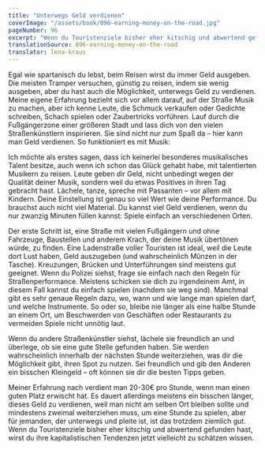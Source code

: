 ```yaml
---
title: "Unterwegs Geld verdienen"
coverImage: "/assets/book/096-earning-money-on-the-road.jpg"
pageNumber: 96
excerpt: "Wenn du Touristenziele bisher eher kitschig und abwertend gefunden hast, wirst du ihre kapitalistischen Tendenzen jetzt vielleicht zu schätzen wissen."
translationSource: 096-earning-money-on-the-road
translator: lena-kraus
---
```


Egal wie spartanisch du lebst, beim Reisen wirst du immer Geld ausgeben. Die meisten Tramper versuchen, günstig zu reisen, indem sie wenig ausgeben, aber du hast auch die Möglichkeit, unterwegs Geld zu verdienen. Meine eigene Erfahrung bezieht sich vor allem darauf, auf der Straße Musik zu machen, aber ich kenne Leute, die Schmuck verkaufen oder Gedichte schreiben, Schach spielen oder Zaubertricks vorführen. Lauf durch die Fußgängerzone einer größeren Stadt und lass dich von den vielen Straßenkünstlern inspirieren. Sie sind nicht nur zum Spaß da – hier kann man Geld verdienen. So funktioniert es mit Musik:

Ich möchte als erstes sagen, dass ich keinerlei besonderes musikalisches Talent besitze, auch wenn ich schon das Glück gehabt habe, mit talentierten Musikern zu reisen. Leute geben dir Geld, nicht unbedingt wegen der Qualität deiner Musik, sondern weil du etwas Positives in ihren Tag gebracht hast. Lächele, tanze, spreche mit Passanten – vor allem mit Kindern. Deine Einstellung ist genau so viel Wert wie deine Performance. Du brauchst auch nicht viel Material. Du kannst viel Geld verdienen, wenn du nur zwanzig Minuten füllen kannst: Spiele einfach an verschiedenen Orten.

Der erste Schritt ist, eine Straße mit vielen Fußgängern und ohne Fahrzeuge, Baustellen und anderem Krach, der deine Musik übertönen würde, zu finden. Eine Ladenstraße voller Touristen ist ideal, weil die Leute dort Lust haben, Geld auszugeben (und wahrscheinlich Münzen in der Tasche). Kreuzungen, Brücken und Unterführungen sind meistens gut geeignet. Wenn du Polizei siehst, frage sie einfach nach den Regeln für Straßenperformance. Meistens schicken sie dich zu irgendeinem Amt, in diesem Fall kannst du einfach spielen (nachdem sie weg sind). Manchmal gibt es sehr genaue Regeln dazu, wo, wann und wie lange man spielen darf, und welche Instrumente. So oder so, bleibe nie länger als eine halbe Stunde an einem Ort, um Beschwerden von Geschäften oder Restaurants zu vermeiden Spiele nicht unnötig laut.

Wenn du andere Straßenkünstler siehst, lächele sie freundlich an und überlege, ob sie eine gute Stelle gefunden haben. Sie werden wahrscheinlich innerhalb der nächsten Stunde weiterziehen, was dir die Möglichkeit gibt, ihren Spot zu nutzen. Sei freundlich und gib den Anderen ein bisschen Kleingeld – oft können sie dir die besten Tipps geben.

Meiner Erfahrung nach verdient man 20-30€ pro Stunde, wenn man einen guten Platz erwischt hat. Es dauert allerdings meistens ein bisschen länger, dieses Geld zu verdienen, weil man nicht am selben Ort bleiben sollte und mindestens zweimal weiterziehen muss, um eine Stunde zu spielen, aber für jemanden, der unterwegs und pleite ist, ist das trotzdem ziemlich gut. Wenn du Touristenziele bisher eher kitschig und abwertend gefunden hast, wirst du ihre kapitalistischen Tendenzen jetzt vielleicht zu schätzen wissen.
